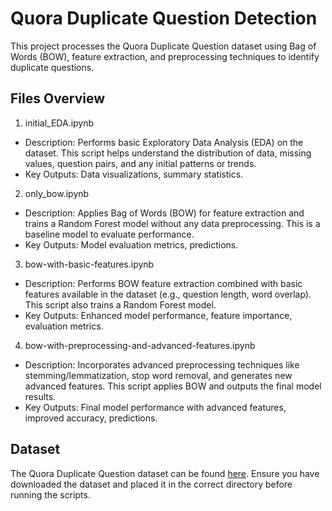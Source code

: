 # Quora Duplicate Question Detection

This project processes the Quora Duplicate Question dataset using Bag of Words (BOW), feature extraction, and preprocessing techniques to identify duplicate questions.

## Files Overview
1. initial_EDA.ipynb
* Description: Performs basic Exploratory Data Analysis (EDA) on the dataset. This script helps understand the distribution of data, missing values, question pairs, and any initial patterns or trends.
* Key Outputs: Data visualizations, summary statistics.

2. only_bow.ipynb
* Description: Applies Bag of Words (BOW) for feature extraction and trains a Random Forest model without any data preprocessing. This is a baseline model to evaluate performance.
* Key Outputs: Model evaluation metrics, predictions.

3. bow-with-basic-features.ipynb
* Description: Performs BOW feature extraction combined with basic features available in the dataset (e.g., question length, word overlap). This script also trains a Random Forest model.
* Key Outputs: Enhanced model performance, feature importance, evaluation metrics.

4. bow-with-preprocessing-and-advanced-features.ipynb
* Description: Incorporates advanced preprocessing techniques like stemming/lemmatization, stop word removal, and generates new advanced features. This script applies BOW and outputs the final model results.
* Key Outputs: Final model performance with advanced features, improved accuracy, predictions.

## Dataset
The Quora Duplicate Question dataset can be found [here](https://www.kaggle.com/c/quora-question-pairs). Ensure you have downloaded the dataset and placed it in the correct directory before running the scripts.